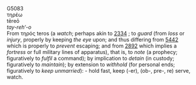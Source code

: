 <body>
  <p>G5083<br>  τηρέω  <br> tēreō  <br><i>tay-reh‘-o </i><br>From   τηρός    teros   (a <i>watch</i>; perhaps akin to <a href="g2334.htm">2334</a> ; to <i>guard</i> (from <i>loss</i> or <i>injury</i>, properly by keeping <i>the</i> <i>eye</i> upon; and thus differing from <a href="g5442.htm">5442</a>  which is properly to <i>prevent</i> escaping; and from <a href="g2892.htm">2892</a>  which implies a <i>fortress</i> or full military lines of apparatus), that is, to <i>note</i> (a prophecy; figuratively to <i>fulfil</i> a command); by implication to <i>detain</i> (in custody; figuratively to <i>maintain</i>); by extension to <i>withhold</i> (for personal ends; figuratively to <i>keep</i> <i>unmarried</i>): - hold fast, keep (-er), (ob-, pre-, re) serve, watch.<br></p>
 </body>